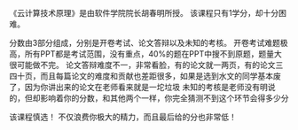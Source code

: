 《云计算技术原理》是由软件学院院长胡春明所授。
该课程只有1学分，却十分困难。

分数由3部分组成，分别是开卷考试、论文答辩以及未知的考核。
开卷考试难题极高，所有PPT都是考试范围，没有重点，40%的题在PPT中搜不到原题，题量大很可能做不完。
论文答辩难度不一，非常看脸，有的论文就一两页，有的论文三四十页，而且每篇论文的难度和贡献也差距很多，如果是选到水文的同学基本废了，因为你讲出来的论文在老师看来就是一坨垃圾
未知的考核是老师没有明说的，但却影响着你的分数，和其他两个一样，你完全猜测不到这个环节会得多少分

该课程慎选！
不仅浪费你极大的精力，而且最后给的分也非常低！
